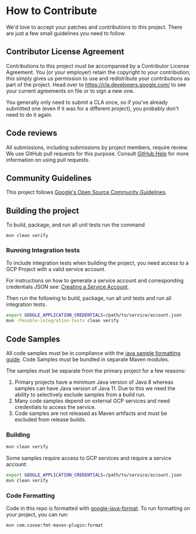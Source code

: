 # How to Contribute

We'd love to accept your patches and contributions to this project. There are
just a few small guidelines you need to follow.

## Contributor License Agreement

Contributions to this project must be accompanied by a Contributor License
Agreement. You (or your employer) retain the copyright to your contribution;
this simply gives us permission to use and redistribute your contributions as
part of the project. Head over to <https://cla.developers.google.com/> to see
your current agreements on file or to sign a new one.

You generally only need to submit a CLA once, so if you've already submitted one
(even if it was for a different project), you probably don't need to do it
again.

## Code reviews

All submissions, including submissions by project members, require review. We
use GitHub pull requests for this purpose. Consult
[GitHub Help](https://help.github.com/articles/about-pull-requests/) for more
information on using pull requests.

## Community Guidelines

This project follows
[Google's Open Source Community Guidelines](https://opensource.google.com/conduct/).

## Building the project

To build, package, and run all unit tests run the command

```
mvn clean verify
```

### Running Integration tests

To include integration tests when building the project, you need access to
a GCP Project with a valid service account.

For instructions on how to generate a service account and corresponding
credentials JSON see: [Creating a Service Account][1].

Then run the following to build, package, run all unit tests and run all
integration tests.

```bash
export GOOGLE_APPLICATION_CREDENTIALS=/path/to/service/account.json
mvn -Penable-integration-tests clean verify
```

## Code Samples

All code samples must be in compliance with the [java sample formatting guide][3].
Code Samples must be bundled in separate Maven modules.

The samples must be separate from the primary project for a few reasons:
1. Primary projects have a minimum Java version of Java 8 whereas samples can have
   Java version of Java 11. Due to this we need the ability to
   selectively exclude samples from a build run.
2. Many code samples depend on external GCP services and need
   credentials to access the service.
3. Code samples are not released as Maven artifacts and must be excluded from
   release builds.

### Building

```bash
mvn clean verify
```

Some samples require access to GCP services and require a service account:

```bash
export GOOGLE_APPLICATION_CREDENTIALS=/path/to/service/account.json
mvn clean verify
```

### Code Formatting

Code in this repo is formatted with
[google-java-format](https://github.com/google/google-java-format).
To run formatting on your project, you can run:
```
mvn com.coveo:fmt-maven-plugin:format
```

[1]: https://cloud.google.com/docs/authentication/getting-started#creating_a_service_account
[2]: https://maven.apache.org/settings.html#Active_Profiles
[3]: https://github.com/GoogleCloudPlatform/java-docs-samples/blob/main/SAMPLE_FORMAT.md